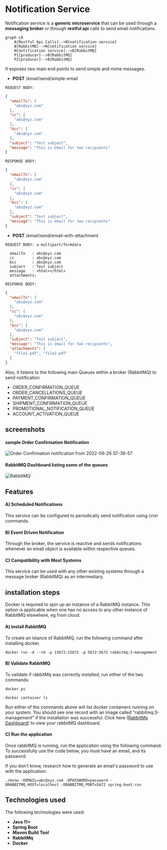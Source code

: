 # Notification Service

Notification service is a **generic microservice** that can be used through a **messaging broker** or through **restful
api** calls to send email notifications.

```mermaid
graph LR
    A[Restful Api Calls]-->N[notification service]
    B[RabbitMQ]-->N[notification service]
    N[notification service]-->B[RabbitMQ]
    P1[producer]-->B[RabbitMQ]
    P2[producer]-->B[RabbitMQ]
```

It exposes two main end points to send simple and mime messages.

- **POST** /email/send/simple-email

```text
REQUEST BODY:
```
```json
{
  "emailTo": [
    "abc@xyz.com"
  ],
  "cc": [
    "abc@xyz.com"
  ],
  "bcc": [
    "abc@xyz.com"
  ],
  "subject": "Test subject",
  "message": "This is email for two recipients"
}
```

```text
RESPONSE BODY:
```
```json
{
  "emailTo": [
    "abc@xyz.com"
  ],
  "cc": [
    "abc@xyz.com"
  ],
  "bcc": [
    "abc@xyz.com"
  ],
  "subject": "Test subject",
  "message": "This is email for two recipients"
}
```

- **POST** /email/send/email-with-attachment
```text
REQUEST BODY: a multipart/formdata
```
```
  emailTo   : abc@xyz.com
  cc        : abc@xyz.com
  bcc       : abc@xyz.com
  subject   : Test subject
  message   : <html></html>
  attachments;
```
```text
RESPONSE BODY:
```
```json
{
  "emailTo": [
    "abc@xyz.com"
  ],
  "cc": [
    "abc@xyz.com"
  ],
  "bcc": [
    "abc@xyz.com"
  ],
  "subject": "Test subject",
  "message": "This is email for two recipients",
  "attachments": [
    "file1.pdf", "file2.pdf"
  ]
}
```
Also, it listens to the following main Queues within a broker (RabbitMQ) to send notification

- ORDER_CONFIRMATION_QUEUE
- ORDER_CANCELLATIONS_QUEUE
- PAYMENT_CONFIRMATION_QUEUE
- SHIPMENT_CONFIRMATION_QUEUE
- PROMOTIONAL_NOTIFICATION_QUEUE
- ACCOUNT_ACTIVATION_QUEUE

## screenshots
#### sample Order Confirmation Notification
![Order Confirmation notification from 2022-06-26 07-39-57](https://user-images.githubusercontent.com/35846675/175801824-c28f52f2-d896-495b-aaf7-b5b926f8214c.png)


#### RabbitMQ Dashboard listing some of the queues
![RabbitMQ](https://user-images.githubusercontent.com/35846675/175801920-54f8219a-1c10-4312-b994-24a86f49b23d.png)



## Features

#### A) Scheduled Notifications

This service can be configured to periodically send notification using cron commands.

#### B) Event Driven Notification

Through the broker, the service is reactive and sends notifications whenever an email object is available within
respective queues.

#### C) Compatibility with Most Systems

This service can be used with any other existing systems through a message broker (RabbitMQ) as an intermediary.

## installation steps

Docker is required to spin up an instance of a RabbitMQ instance. This option is applicable when one has no access to
any other
instance of RabbitMQ elsewhere, eg from cloud.

#### A) install RabbitMQ

To create an istance of RabbitMQ, run the following command after installing docker.

```shell
docker run -d --rm -p 15672:15672 -p 5672:5672 rabbitmq:3-management
```

#### B) Validate RabbitMQ

To validate if rabbitMq was correctly installed, run either of the two commands:

```shell
docker ps
```

```shell
docker container ls
```

Run either of the commands above will list docker containers running on your system. You should see one record with
an image called "rabbitmq:3-management" if the installation was successful. Click here ([RabbitMq Dashboard](http://127.0.0.1:15672)) to view your rabbitMQ dashboard.



#### C) Run the application

Once rabbitMQ is running, run the application using the following command.
To successfully use the code below, you must have an email, and its password.

If you don't know, research how to generate an email's password to use with the application:

```shell
./mvnw -DEMAIL=abc@xyz.com -DPASSWORD=password -DRABBITMQ_HOST=localhost -DRABBITMQ_PORT=5672 spring-boot:run 
```

## Technologies used

The following technologies were used:

- **Java 11+**
- **Spring Boot**
- **Maven Build Tool**
- **RabbitMq**
- **Docker**
